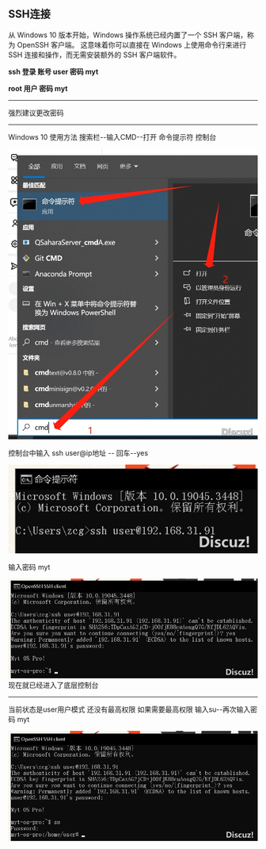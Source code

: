 ## SSH连接

从 Windows 10 版本开始，Windows 操作系统已经内置了一个 SSH 客户端，称为 OpenSSH 客户端。 这意味着你可以直接在 Windows 上使用命令行来进行 SSH 连接和操作，而无需安装额外的 SSH 客户端软件。  

 **ssh 登录 账号 user  密码 myt** 

**root 用户 密码 myt**

-----------------------

强烈建议更改密码

-----------------------

Windows 10 使用方法  搜索栏--输入CMD--打开 命令提示符 控制台 

![img](/img/ssh1.png) 

控制台中输入 ssh user@ip地址 -- 回车--yes

 ![img](/img/ssh2.png)  

输入密码 myt 

![img](/img/ssh3.png)  现在就已经进入了底层控制台 

---------------------------------------------------

当前状态是user用户模式 还没有最高权限 如果需要最高权限 输入su--再次输入密码 myt 

![img](/img/ssh4.png)